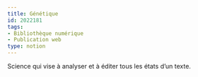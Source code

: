 ```yaml
---
title: Génétique
id: 2022181
tags:
- Bibliothèque numérique
- Publication web
type: notion
---
```


Science qui vise à analyser et à éditer tous les états d’un texte.

